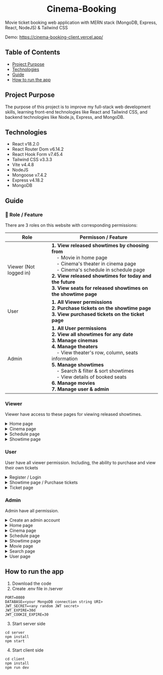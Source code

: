 <h1 align="center">Cinema-Booking</h1>

Movie ticket booking web application with MERN stack (MongoDB, Express, React, NodeJS) & Tailwind CSS

Demo: https://cinema-booking-client.vercel.app/

## Table of Contents
* [Project Purpose](#project-purpose)
* [Technologies](#technologies)
* [Guide](#guide)
* [How to run the app](#how-to-run-the-app)

## Project Purpose
The purpose of this project is to improve my full-stack web development skills, learning front-end technologies like React and Tailwind CSS, and backend technologies like Node.js, Express, and MongoDB.

## Technologies
* React v18.2.0
* React Router Dom v6.14.2
* React Hook Form v7.45.4
* Tailwind CSS v3.3.3
* Vite v4.4.8
* NodeJS
* Mongoose v7.4.2
* Express v4.18.2
* MongoDB



## Guide

### 🧩 Role / Feature

There are 3 roles on this website with corresponding permissions:

| Role  | Permisson / Feature |
|-------------|-------------|
|Viewer (Not logged in)  | **1. View released showtimes by choosing from** <br> &emsp;- Movie in home page <br>  &emsp;- Cinema's theater in cinema page <br> &emsp;- Cinema's schedule in schedule page <br> **2. View released showtimes for today and the future** <br> **3. View seats for released showtimes on the showtime page**|
|User   | **1. All Viewer permissions** <br> **2. Purchase tickets on the showtime page** <br> **3. View purchased tickets on the ticket page**|
|Admin   | **1. All User permissions** <br> **2. View all showtimes for any date** <br> **3. Manage cinemas** <br> **4. Manage theaters** <br> &emsp;- View theater's row, column, seats information <br> **5. Manage showtimes** <br> &emsp;- Search & filter & sort showtimes <br> &emsp;- View details of booked seats <br> **6. Manage movies** <br> **7. Manage user & admin**|

### Viewer
Viewer have access to these pages for viewing released showtimes.

<details>
    <summary>Home page</summary><br>

1. Select a movie

2. Select a date by either typing it into the input or selecting from the calendar to view showtimes 

3. Optionally, select a cinema to filter

4. Click on a showtime to view seats

</details>

<details>
    <summary>Cinema page</summary><br>

1. Select a cinema

2. Select a date to view its theaters and showtimes

3. Click on a showtime to view seats
</details>

<details>
    <summary>Schedule page</summary><br>

1. Select a cinema

2. Select a date to view its schedule for each theater

3. Click on a showtime to view seats
</details>

<details>
    <summary>Showtime page</summary><br>

1. View available seats (white boxes) and unavailable seats (gray boxes)

2. Viewer will be redirected to the login page if they click "Purchase"
</details>

### User
User have all viewer permission. Including, the ability to purchase and view their own tickets

<details>
    <summary>Register / Login</summary><br>

1. To create an user account, fill in a username, email, and password, then click "Register"

2. To log in, fill in username and password, then click "Login"

</details>

<details>
    <summary>Showtime page / Purchase tickets</summary><br>

1. Select available seats 


2. Click the "Purchase" button and confirm to purchase tickets

</details>

<details>
    <summary>Ticket page</summary><br>

1. View purchased tickets


</details>

### Admin
Admin have all permission.

<details>
    <summary>Create an admin account</summary><br>

1. Register a new user.
2. Access MongoDB and locate the user's data.
3. Update the user's role to `admin`.
4. The user will now become admin.
   
Note: After obtaining the first admin account, this user can assign admin roles to others using the User page.

</details>
    
<details>
    <summary>Home page</summary><br>

1. Admin can view theater's row, column, seats information.


2. Admin can view all showtimes for any date

</details>

<details>
    <summary>Cinema page</summary><br>


**Add a new cinema**
1. Type the cinema's name.


2. Click the "Add" button


**Edit a cinema's name**
1. Click the "Edit" button

2. Enter the new cinema name and click "Save"


**Delete a cinema**
1. Click the "Delete" button and confirm by clicking "OK"


**Add a theater to the cinema**
1. Fill the letter of the last row and the number of the last column seat, then click "Add"


**Delete the last added theater**
1. Click the "Delete" button at the bottom of the page


**Add showtimes**
1. Select a movie
2. Fill in the following values:
    * **Showtime:** Movie start time
    * **Repeat:** For example, 1 means the showtime is added for today only, while 4  mean the showtime is added for today and the next 3 days.
    * **Release now:** Check to release this showtime for viewers and users to view or book
    
    **Auto increase**
    * **Showtime:** Check to automatically update the showtime value based on the ending time of this showtime, along with a specified gap. This is useful when adding consecutive movies, ensuring appropriate spacing between showtimes.
    * **Date:** Check to enable automatic increase of showtime to the next day if it exceeds 24 hours
    * **Gap:** The minimum duration between movie showtimes
    
    **Rounding**
    * **5-min:** Round up the auto-increased showtime value to the nearest 5 minutes, e.g., 12:21 -> 12:25
    * **10-min:** Round up the auto-increased showtime value to the nearest 10 minutes, e.g., 12:21 -> 12:30

3.  Click the "Add" button

4. The new showtimes will added to the theater. An eye-slash icon indicates that this showtime is not yet released

</details>

<details>
    <summary>Schedule page</summary><br>

</details>


<details>
    <summary>Showtime page</summary><br>

1. View details of booked seats
2. Release, unrelease, or delete the showtime by clicking the button in the top-right corner


</details>

<details>
    <summary>Movie page</summary><br>


**Add a movie**
1. Fill in the movie name, URL of the poster, and the length in hours (optional) and minutes. Then, click "Add" to add the movie.


**Delete a movie**

1. Click the "Delete" button and confirm by clicking "OK"

</details>

<details>
    <summary>Search page</summary><br>

1. Filter & sort showtime and select to release / unreleased / delete them
2. Click a "View" button to view seats

</details>

<details>
    <summary>User page</summary><br>

1. View usernames, email addresses, roles, and tickets of users.
2. Click the "View Tickets" button to see a user's purchased tickets.
3. Click the "Set Admin" or "Set User" button to change the user's role.
4. Click the "Delete" button to delete the account.


</details>

## How to run the app
1. Download the code
2. Create .env file in /server
```
PORT=8080
DATABASE=<your MongoDB connection string URI>
JWT_SECRET=<any random JWT secret>
JWT_EXPIRE=30d
JWT_COOKIE_EXPIRE=30
```
3. Start server side
```
cd server
npm install
npm start
```
4. Start client side
```
cd client
npm install
npm run dev
```
